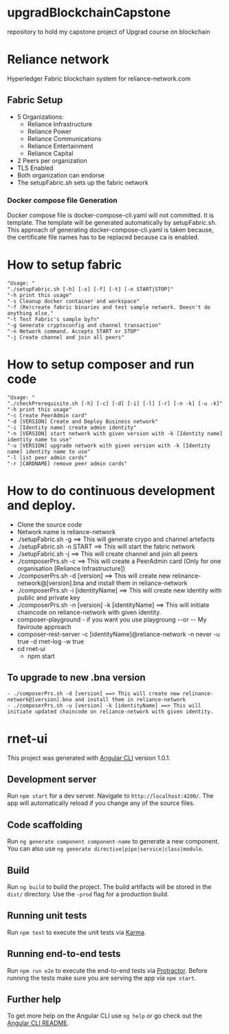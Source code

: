# upgradBlockchainCapstone
repository to hold my capstone project of Upgrad course on blockchain

# Reliance network
Hyperledger Fabric blockchain system for reliance-network.com

## Fabric Setup
- 5 Organizations:
    - Reliance Infrastructure
    - Reliance Power
    - Reliance Communications
    - Reliance Entertainment
    - Reliance Capital
- 2 Peers per organization
- TLS Enabled
- Both organization can endorse
- The setupFabric.sh sets up the fabric network

### Docker compose file Generation
Docker compose file is docker-compose-cli.yaml will not committed. It is template. The template will be generated automatically by setupFabric.sh. This approach of generating docker-compose-cli.yaml is taken because, the certificate file names has to be replaced because ca is enabled.

# How to setup fabric 
    "Usage: "
    "./setupFabric.sh [-h] [-s] [-f] [-t] [-n START|STOP]"
    "-h print this usage"
    "-s Cleanup docker container and workspace"
    "-f (Re)create fabric binaries and test sample network. Doesn't do anything else."
    "-t Test Fabric's sample byfn"
    "-g Generate cryptoconfig and channel transaction"
    "-n Network command. Accepts START or STOP"
    "-j Create channel and join all peers"

# How to setup composer and run code
    "Usage: "
    "./checkPrerequisite.sh [-h] [-c] [-d] [-i] [-l] [-r] [-n -k] [-u -k]"
    "-h print this usage"
    "-c Create PeerAdmin card"
    "-d [VERSION] Create and Deploy Business network"
    "-i [Identity name] create admin identity"
    "-n [VERSION] start network with given version with -k [Identity name] identity name to use"
    "-u [VERSION] upgrade network with given version with -k [Identity name] identity name to use"
    "-l list peer admin cards"
    "-r [CARDNAME] remove peer admin cards"

# How to do continuous development and deploy.
- Clone the source code
- Network name is reliance-network
- ./setupFabric.sh -g ==> This will generate crypo and channel artefacts
- ./setupFabric.sh -n START ==> This will start the fabric network
- ./setupFabric.sh -j ==> This will create channel and join all peers
- ./composerPrs.sh -c ==> This will create a PeerAdmin card (Only for one organisation [Reliance Infrastructure])
- ./composerPrs.sh -d [version] ==> This will create new relinance-network@[version].bna and install them in reliance-network
- ./composerPrs.sh -i [identityName] ==> This will create new identity with public and private key
- ./composerPrs.sh -n [version] -k [identityName] ==> This will initiate chaincode on reliance-network with given identity.
- composer-playground - if you want you use playgroung --or -- My faviroute approach
- composer-rest-server -c [identityName]@reliance-network -n never -u true -d rnet-log -w true
- cd rnet-ui
    - npm start   

## To upgrade to new .bna version
    - ./composerPrs.sh -d [version] ==> This will create new relinance-network@[version].bna and install them in reliance-network
    - ./composerPrs.sh -u [version] -k [identityName] ==> This will initiate updated chaincode on reliance-network with given identity.

# rnet-ui

This project was generated with [Angular CLI](https://github.com/angular/angular-cli) version 1.0.1.

## Development server

Run `npm start` for a dev server. Navigate to `http://localhost:4200/`. The app will automatically reload if you change any of the source files.

## Code scaffolding

Run `ng generate component component-name` to generate a new component. You can also use `ng generate directive|pipe|service|class|module`.

## Build

Run `ng build` to build the project. The build artifacts will be stored in the `dist/` directory. Use the `-prod` flag for a production build.

## Running unit tests

Run `npm test` to execute the unit tests via [Karma](https://karma-runner.github.io).

## Running end-to-end tests

Run `npm run e2e` to execute the end-to-end tests via [Protractor](http://www.protractortest.org/).
Before running the tests make sure you are serving the app via `npm start`.

## Further help

To get more help on the Angular CLI use `ng help` or go check out the [Angular CLI README](https://github.com/angular/angular-cli/blob/master/README.md).
